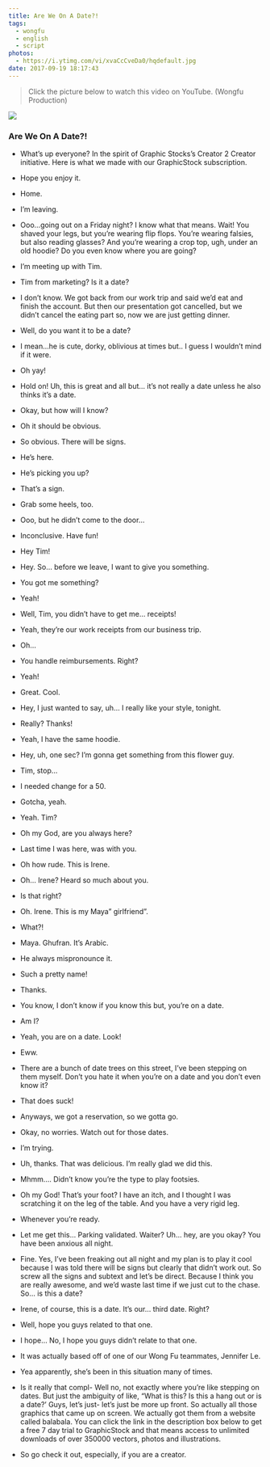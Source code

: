 ```yaml
---
title: Are We On A Date?!
tags:
  - wongfu
  - english
  - script
photos:
  - https://i.ytimg.com/vi/xvaCcCveDa0/hqdefault.jpg
date: 2017-09-19 18:17:43
---
```

> Click the picture below to watch this video on YouTube. (Wongfu Production)

[![](https://i.ytimg.com/vi/xvaCcCveDa0/hqdefault.jpg)](https://www.youtube.com/watch?v=xvaCcCveDa0&t=280s)
### Are We On A Date?!
- What’s up everyone? In the spirit of Graphic Stocks’s Creator 2 Creator initiative. Here is what we made with our GraphicStock subscription.
- Hope you enjoy it.

- Home.
- I’m leaving.
- Ooo…going out on a Friday night? I know what that means. Wait! You shaved your legs, but you’re wearing flip flops. You’re wearing falsies, but also reading glasses? And you’re wearing a crop top, ugh, under an old hoodie? Do you even know where you are going? 
- I’m meeting up with Tim.
- Tim from marketing? Is it a date?
- I don’t know. We got back from our work trip and said we’d eat and finish the account. But then our presentation got cancelled, but we didn’t cancel the eating part so, now we are just getting dinner.
- Well, do you want it to be a date?
- I mean…he is cute, dorky, oblivious at times but.. I guess I wouldn’t mind if it were.
- Oh yay!
- Hold on! Uh, this is great and all but… it’s not really a date unless he also thinks it’s a date.
- Okay, but how will I know?
- Oh it should be obvious.
- So obvious. There will be signs.
- He’s here.
- He’s picking you up?
- That’s a sign.
- Grab some heels, too.
- Ooo, but he didn’t come to the door…
- Inconclusive. Have fun!

- Hey Tim!
- Hey. So… before we leave, I want to give you something.
- You got me something?
- Yeah! 
- Well, Tim, you didn’t have to get me… receipts!
- Yeah, they’re our work receipts from our business trip. 
- Oh…
- You handle reimbursements. Right? 
- Yeah!
- Great. Cool.
- Hey, I just wanted to say, uh… I really like your style, tonight.
- Really? Thanks!
- Yeah, I have the same hoodie.
- Hey, uh, one sec? I’m gonna get something from this flower guy.
- Tim, stop…
- I needed change for a 50.
- Gotcha, yeah.
- Yeah. Tim? 
- Oh my God, are you always here? 
- Last time I was here, was with you.
- Oh how rude. This is Irene.
- Oh… Irene? Heard so much about you. 
- Is that right?
- Oh. Irene. This is my Maya” girlfriend”.
- What?!
- Maya. Ghufran. It’s Arabic.
- He always mispronounce it.
- Such a pretty name!
- Thanks.
- You know, I don’t know if you know this but, you’re on a date. 
- Am I?
- Yeah, you are on a date. Look!
- Eww.
- There are a bunch of date trees on this street, I’ve been stepping on them myself. Don’t you hate it when you’re on a date and you don’t even know it?
- That does suck!
- Anyways, we got a reservation, so we gotta go.
- Okay, no worries. Watch out for those dates.
- I’m trying.

- Uh, thanks. That was delicious. I’m really glad we did this. 
- Mhmm…. Didn’t know you’re the type to play footsies.
- Oh my God! That’s your foot? I have an itch, and I thought I was scratching it on the leg of the table. And you have a very rigid leg. 
- Whenever you’re ready.
- Let me get this… Parking validated. Waiter? Uh… hey, are you okay? You have been anxious all night.
- Fine. Yes, I’ve been freaking out all night and my plan is to play it cool because I was told there will be signs but clearly that didn’t work out. So screw all the signs and subtext and let’s be direct. Because I think you are really awesome, and we’d waste last time if we just cut to the chase. So… is this a date? 
- Irene, of course, this is a date. It’s our… third date. Right?

- Well, hope you guys related to that one.
- I hope… No, I hope you guys didn’t relate to that one.
- It was actually based off of one of our Wong Fu teammates, Jennifer Le.
- Yea apparently, she’s been in this situation many of times.
- Is it really that compl- Well no, not exactly where you’re like stepping on dates. But just the ambiguity of like, “What is this? Is this a hang out or is a date?’ Guys, let’s just- let’s just be more up front. So actually all those graphics that came up on screen. We actually got them from a website called balabala. You can click the link in the description box below to get a free 7 day trial to GraphicStock and that means access to unlimited downloads of over 350000 vectors, photos and illustrations.
- So go check it out, especially, if you are a creator.



